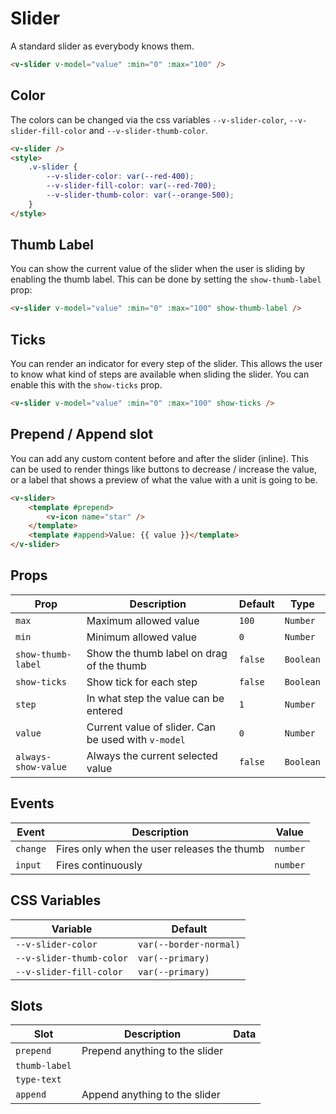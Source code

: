 # Slider

A standard slider as everybody knows them.

```html
<v-slider v-model="value" :min="0" :max="100" />
```

## Color

The colors can be changed via the css variables `--v-slider-color`, `--v-slider-fill-color` and
`--v-slider-thumb-color`.

```html
<v-slider />
<style>
	.v-slider {
		--v-slider-color: var(--red-400);
		--v-slider-fill-color: var(--red-700);
		--v-slider-thumb-color: var(--orange-500);
	}
</style>
```

## Thumb Label

You can show the current value of the slider when the user is sliding by enabling the thumb label. This can be done by
setting the `show-thumb-label` prop:

```html
<v-slider v-model="value" :min="0" :max="100" show-thumb-label />
```

## Ticks

You can render an indicator for every step of the slider. This allows the user to know what kind of steps are available
when sliding the slider. You can enable this with the `show-ticks` prop.

```html
<v-slider v-model="value" :min="0" :max="100" show-ticks />
```

## Prepend / Append slot

You can add any custom content before and after the slider (inline). This can be used to render things like buttons to
decrease / increase the value, or a label that shows a preview of what the value with a unit is going to be.

```html
<v-slider>
	<template #prepend>
		<v-icon name="star" />
	</template>
	<template #append>Value: {{ value }}</template>
</v-slider>
```

## Props

| Prop                | Description                                         | Default | Type      |
| ------------------- | --------------------------------------------------- | ------- | --------- |
| `max`               | Maximum allowed value                               | `100`   | `Number`  |
| `min`               | Minimum allowed value                               | `0`     | `Number`  |
| `show-thumb-label`  | Show the thumb label on drag of the thumb           | `false` | `Boolean` |
| `show-ticks`        | Show tick for each step                             | `false` | `Boolean` |
| `step`              | In what step the value can be entered               | `1`     | `Number`  |
| `value`             | Current value of slider. Can be used with `v-model` | `0`     | `Number`  |
| `always-show-value` | Always the current selected value                   | `false` | `Boolean` |

## Events

| Event    | Description                                 | Value    |
| -------- | ------------------------------------------- | -------- |
| `change` | Fires only when the user releases the thumb | `number` |
| `input`  | Fires continuously                          | `number` |

## CSS Variables

| Variable                 | Default                |
| ------------------------ | ---------------------- |
| `--v-slider-color`       | `var(--border-normal)` |
| `--v-slider-thumb-color` | `var(--primary)`       |
| `--v-slider-fill-color`  | `var(--primary)`       |

## Slots

| Slot          | Description                    | Data |
| ------------- | ------------------------------ | ---- |
| `prepend`     | Prepend anything to the slider |      |
| `thumb-label` |                                |      |
| `type-text`   |                                |      |
| `append`      | Append anything to the slider  |      |
